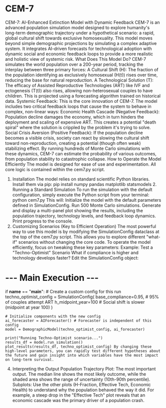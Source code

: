 # CEM-7
CEM-7: AI-Enhanced Extinction Model with Dynamic Feedback
CEM-7 is an advanced population simulation model designed to explore humanity's long-term demographic trajectory under a hypothetical scenario: a rapid, global cultural shift towards exclusive homosexuality.
This model moves beyond simple demographic projections by simulating a complex adaptive system. It integrates AI-driven forecasts for technological adoption with dynamic social and economic feedback loops to provide a more realistic and holistic view of systemic risk.
What Does This Model Do?
CEM-7 simulates the world population over a 200-year period, tracking the interplay between three primary forces:
A Cultural Shift (H): The fraction of the population identifying as exclusively homosexual (H(t)) rises over time, reducing the base for natural reproduction.
A Technological Solution (T): The efficacy of Assisted Reproductive Technologies (ART) like IVF and ectogenesis (T(t)) also rises, allowing non-heterosexual couples to have children. This is projected using a forecasting algorithm trained on historical data.
Systemic Feedback: This is the core innovation of CEM-7. The model includes two critical feedback loops that cause the system to behave in complex, non-linear ways:
Economic Health Cascade (Negative Feedback): Population decline damages the economy, which in turn hinders the deployment and scaling of expensive ART. This creates a potential "death spiral" where the solution is crippled by the problem it's trying to solve.
Social Crisis Aversion (Positive Feedback): If the population decline becomes a visible crisis, society can react by slowing the cultural shift toward non-reproduction, creating a potential (though often weak) stabilizing effect.
By running hundreds of Monte Carlo simulations with these dynamics, CEM-7 can estimate the probability of various outcomes, from population stability to catastrophic collapse.
How to Operate the Model Efficiently
The model is designed for ease of use and experimentation. All core logic is contained within the cem7.py script.
1. Installation
The model relies on standard scientific Python libraries. Install them via pip: pip install numpy pandas matplotlib statsmodels 2. Running a Standard Simulation
To run the simulation with the default configuration, simply execute the Python script from your terminal:
python cem7.py This will:
Initialize the model with the default parameters defined in SimulationConfig.
Run 500 Monte Carlo simulations.
Generate and display a multi-panel plot showing the results, including the population trajectory, technology levels, and feedback loop dynamics.
Print progress to the console.
3. Customizing Scenarios (Key to Efficient Operation)
The most powerful way to use this model is by modifying the SimulationConfig dataclass at the top of the cem7.py script. This allows you to explore different "what-if" scenarios without changing the core code.
To operate the model efficiently, focus on tweaking these key parameters:
Example: Test a "Techno-Optimist" Scenario
What if compliance is higher and technology develops faster? Edit the SimulationConfig object:
# --- Main Execution ---
if __name__ == "__main__":
    # Create a custom config for this run
    techno_optimist_config = SimulationConfig(
        base_compliance=0.95,  # 95% of couples attempt ART
        h_midpoint_year=100      # Social shift is slower (midpoint at year 100)
    )
    
    # Initialize components with the new config
    ai_forecaster = AIForecaster() # Forecaster is independent of this config
    model = DemographicModel(techno_optimist_config, ai_forecaster)
    
    print("Running Techno-Optimist scenario...")
    results_df = model.run_simulation()
    plot_results(results_df, techno_optimist_config) By changing these high-level parameters, you can rapidly test different hypotheses about the future and gain insight into which variables have the most impact on long-term survival.
4. Interpreting the Output
Population Trajectory Plot: The most important output. The median line shows the most likely outcome, while the shaded area shows the range of uncertainty (10th-90th percentile).
Subplots: Use the other plots (H-Fraction, Effective Tech, Economic Health) to understand why the population behaved the way it did. For example, a steep drop in the "Effective Tech" plot reveals that an economic cascade was the primary driver of a population crash.
